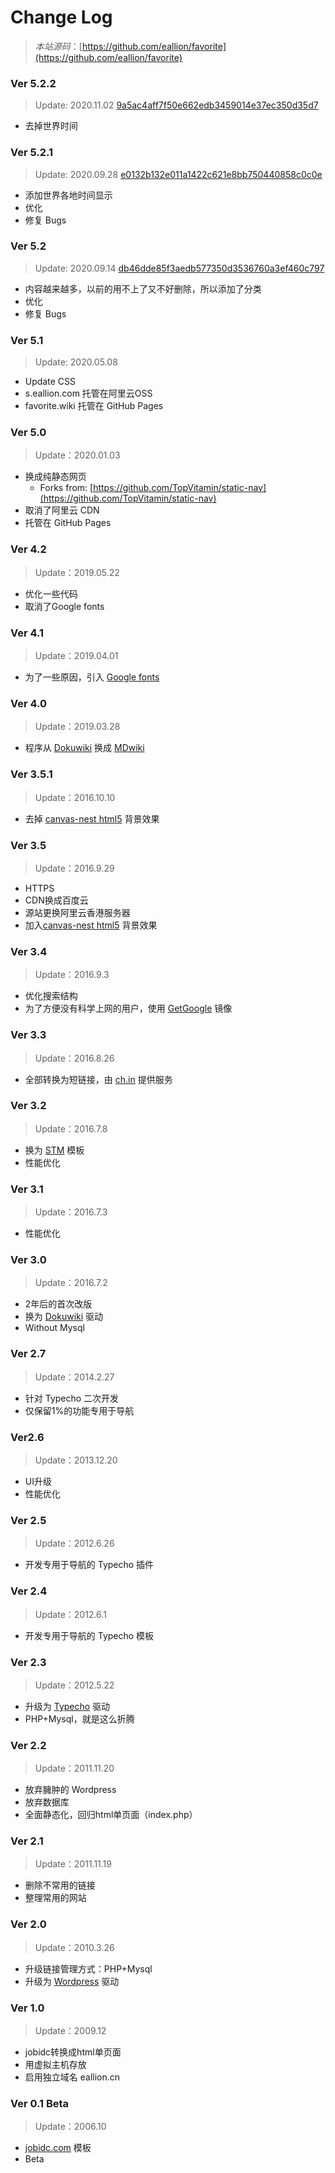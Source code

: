 # Change Log 
> *本站源码*：[https://github.com/eallion/favorite](https://github.com/eallion/favorite)

### Ver 5.2.2
> Update: 2020.11.02 [9a5ac4aff7f50e662edb3459014e37ec350d35d7](https://github.com/eallion/favorite/tree/9a5ac4aff7f50e662edb3459014e37ec350d35d7)

- 去掉世界时间

### Ver 5.2.1
>Update: 2020.09.28 [e0132b132e011a1422c621e8bb750440858c0c0e](https://github.com/eallion/favorite/tree/e0132b132e011a1422c621e8bb750440858c0c0e)

- 添加世界各地时间显示
- 优化
- 修复 Bugs

### Ver 5.2
>Update: 2020.09.14 [db46dde85f3aedb577350d3536760a3ef460c797](https://github.com/eallion/favorite/tree/db46dde85f3aedb577350d3536760a3ef460c797)

- 内容越来越多，以前的用不上了又不好删除，所以添加了分类
- 优化
- 修复 Bugs

### Ver 5.1
>Update: 2020.05.08

- Update CSS
- s.eallion.com 托管在阿里云OSS
- favorite.wiki 托管在 GitHub Pages

### Ver 5.0 
>Update：2020.01.03

- 换成纯静态网页
    - Forks from: [https://github.com/TopVitamin/static-nav](https://github.com/TopVitamin/static-nav)
- 取消了阿里云 CDN
- 托管在 GitHub Pages

### Ver 4.2
>Update：2019.05.22

 - 优化一些代码
 - 取消了Google fonts


### Ver 4.1  
>Update：2019.04.01

 - 为了一些原因，引入 [Google fonts](https://fonts.google.com/)
	

### Ver 4.0  
>Update：2019.03.28

 - 程序从 [Dokuwiki](https://www.dokuwiki.org) 换成 [MDwiki](https://github.com/Dynalon/mdwiki/)


### Ver 3.5.1
>Update：2016.10.10

 - 去掉 [canvas-nest html5](https://github.com/hustcc/canvas-nest.js) 背景效果


### Ver 3.5
>Update：2016.9.29 

 - HTTPS 
 - CDN换成百度云
 - 源站更换阿里云香港服务器
 - 加入[canvas-nest html5](https://github.com/hustcc/canvas-nest.js) 背景效果


### Ver 3.4
>Update：2016.9.3

 - 优化搜索结构
 - 为了方便没有科学上网的用户，使用 [GetGoogle](https://getgoogle.org) 镜像


### Ver 3.3
>Update：2016.8.26

 - 全部转换为短链接，由 [ch.in](https://5ch.in) 提供服务


### Ver 3.2
>Update：2016.7.8

 - 换为 [STM](https://github.com/Fraina/STM-Dokuwiki-Template) 模板
 - 性能优化


### Ver 3.1
>Update：2016.7.3

 - 性能优化


### Ver 3.0
>Update：2016.7.2

 - 2年后的首次改版
 - 换为 [Dokuwiki](https://www.dokuwiki.org) 驱动
 - Without Mysql


### Ver 2.7
>Update：2014.2.27

 - 针对 Typecho 二次开发
 - 仅保留1%的功能专用于导航


### Ver2.6
>Update：2013.12.20

 - UI升级
 - 性能优化


### Ver 2.5
>Update：2012.6.26

 - 开发专用于导航的 Typecho 插件


### Ver 2.4
>Update：2012.6.1

 - 开发专用于导航的 Typecho 模板


### Ver 2.3
>Update：2012.5.22

 - 升级为 [Typecho](http://typecho.org) 驱动
 - PHP+Mysql，就是这么折腾


### Ver 2.2
>Update：2011.11.20

 - 放弃臃肿的 Wordpress
 - 放弃数据库
 - 全面静态化，回归html单页面（index.php）

### Ver 2.1
>Update：2011.11.19

 - 删除不常用的链接
 - 整理常用的网站

### Ver 2.0
>Update：2010.3.26

 - 升级链接管理方式：PHP+Mysql
 - 升级为 [Wordpress](http://wordpress.org) 驱动

### Ver 1.0
>Update：2009.12

 - jobidc转换成html单页面
 - 用虚拟主机存放
 - 启用独立域名 eallion.cn

### Ver 0.1 Beta
>Update：2006.10

 - [jobidc.com](http://eallion.jobidc.com) 模板
 - Beta